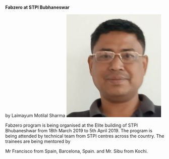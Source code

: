 **Fabzero at STPI Bubhaneswar** 

by Laimayum Motilal Sharma
![Laimayum Motilal Sharma](passport.jpg)


Fabzero program is being organised at the Elite building of STPI Bhubaneshwar from 18th March 2019 to 5th April 2019.
The program is being attended by technical team from STPI centres across the country. 
The trainees are being mentored by 

Mr Francisco from Spain, Barcelona, Spain. and Mr. Sibu from Kochi.




